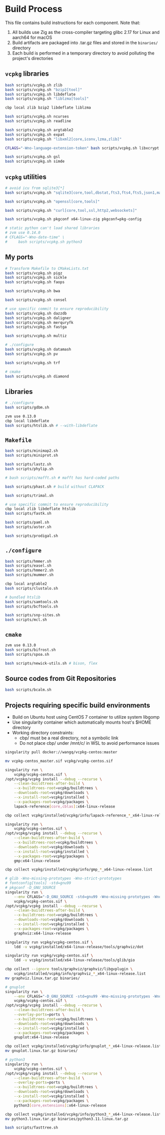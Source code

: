 # Build Process

This file contains build instructions for each component. Note that:

1. All builds use Zig as the cross-compiler targeting glibc 2.17 for Linux and aarch64 for macOS
2. Build artifacts are packaged into .tar.gz files and stored in the `binaries/` directory
3. Each build is performed in a temporary directory to avoid polluting the project's directories

## `vcpkg` libraries

```bash
bash scripts/vcpkg.sh zlib
bash scripts/vcpkg.sh "bzip2[tool]"
bash scripts/vcpkg.sh libdeflate
bash scripts/vcpkg.sh "liblzma[tools]"

cbp local zlib bzip2 libdeflate liblzma

bash scripts/vcpkg.sh ncurses
bash scripts/vcpkg.sh readline

bash scripts/vcpkg.sh argtable2
bash scripts/vcpkg.sh expat
bash scripts/vcpkg.sh "libxml2[core,iconv,lzma,zlib]"

CFLAGS="-Wno-language-extension-token" bash scripts/vcpkg.sh libxcrypt

bash scripts/vcpkg.sh gsl
bash scripts/vcpkg.sh simde

```

## `vcpkg` utilities

```bash
# avoid icu from sqlite3[*]
bash scripts/vcpkg.sh "sqlite3[core,tool,dbstat,fts3,fts4,fts5,json1,math,rtree,soundex,zlib]"

bash scripts/vcpkg.sh "openssl[core,tools]"

bash scripts/vcpkg.sh "curl[core,tool,ssl,http2,websockets]"

bash scripts/vcpkg.sh pkgconf x64-linux-zig pkgconf=pkg-config

# static python can't load shared libraries
# zvm use 0.14.0
# CFLAGS="-Wno-date-time" \
#     bash scripts/vcpkg.sh python3

```

## My ports

```bash
# Transform Makefile to CMakeLists.txt
bash scripts/vcpkg.sh pigz
bash scripts/vcpkg.sh sickle
bash scripts/vcpkg.sh faops

bash scripts/vcpkg.sh bwa

bash scripts/vcpkg.sh consel

# use specific commit to ensure reproducibility
bash scripts/vcpkg.sh dazzdb
bash scripts/vcpkg.sh daligner
bash scripts/vcpkg.sh merquryfk
bash scripts/vcpkg.sh fastga

bash scripts/vcpkg.sh multiz

# ./configure
bash scripts/vcpkg.sh datamash
bash scripts/vcpkg.sh pv

bash scripts/vcpkg.sh trf

# cmake
bash scripts/vcpkg.sh diamond

```

## Libraries

```bash
# ./configure
bash scripts/gdbm.sh

zvm use 0.13.0
cbp local libdeflate
bash scripts/htslib.sh # --with-libdeflate

```

## `Makefile`

```bash
bash scripts/minimap2.sh
bash scripts/miniprot.sh

bash scripts/lastz.sh
bash scripts/phylip.sh

# bash scripts/mafft.sh # mafft has hard-coded paths

bash scripts/phast.sh # build without CLAPACK

bash scripts/trimal.sh

# use specific commit to ensure reproducibility
cbp local zlib libdeflate htslib
bash scripts/fastk.sh

bash scripts/paml.sh
bash scripts/aster.sh

bash scripts/prodigal.sh

```

## `./configure`

```bash
bash scripts/hmmer.sh
bash scripts/easel.sh
bash scripts/hmmer2.sh
bash scripts/mummer.sh

cbp local argtable2
bash scripts/clustalo.sh

# bundled htslib
bash scripts/samtools.sh
bash scripts/bcftools.sh

bash scripts/snp-sites.sh
bash scripts/mcl.sh

```

## `cmake`

```bash
zvm use 0.13.0
bash scripts/bifrost.sh
bash scripts/spoa.sh

bash scripts/newick-utils.sh # bison, flex

```

## Source codes from Git Repositories

```bash
bash scripts/bcalm.sh

```

## Projects requiring specific build environments

* Build on Ubuntu host using CentOS 7 container to utilize system libgomp
* Use singularity container which automatically mounts host's $HOME directory
* Working directory constraints:
    * cbp/ must be a real directory, not a symbolic link
    * Do not place cbp/ under /mnt/c/ in WSL to avoid performance issues

```bash
singularity pull docker://wangq/vcpkg-centos:master

mv vcpkg-centos_master.sif vcpkg/vcpkg-centos.sif

singularity run \
    vcpkg/vcpkg-centos.sif \
/opt/vcpkg/vcpkg install --debug --recurse \
    --clean-buildtrees-after-build \
    --x-buildtrees-root=vcpkg/buildtrees \
    --downloads-root=vcpkg/downloads \
    --x-install-root=vcpkg/installed \
    --x-packages-root=vcpkg/packages \
    lapack-reference[core,cblas]:x64-linux-release

cbp collect vcpkg/installed/vcpkg/info/lapack-reference_*_x64-linux-release.list

singularity run \
    vcpkg/vcpkg-centos.sif \
/opt/vcpkg/vcpkg install --debug --recurse \
    --clean-buildtrees-after-build \
    --x-buildtrees-root=vcpkg/buildtrees \
    --downloads-root=vcpkg/downloads \
    --x-install-root=vcpkg/installed \
    --x-packages-root=vcpkg/packages \
    gmp:x64-linux-release

cbp collect vcpkg/installed/vcpkg/info/gmp_*_x64-linux-release.list

# glib -Wno-missing-prototypes -Wno-strict-prototypes
# fontconfig[tools] -std=gnu99
# pkgconf -D_GNU_SOURCE
singularity run \
    --env CFLAGS="-D_GNU_SOURCE -std=gnu99 -Wno-missing-prototypes -Wno-strict-prototypes" \
    vcpkg/vcpkg-centos.sif \
/opt/vcpkg/vcpkg install --debug --recurse \
    --clean-buildtrees-after-build \
    --x-buildtrees-root=vcpkg/buildtrees \
    --downloads-root=vcpkg/downloads \
    --x-install-root=vcpkg/installed \
    --x-packages-root=vcpkg/packages \
    graphviz:x64-linux-release

singularity run vcpkg/vcpkg-centos.sif \
    ldd -v vcpkg/installed/x64-linux-release/tools/graphviz/dot

singularity run vcpkg/vcpkg-centos.sif \
    ldd -v vcpkg/installed/x64-linux-release/tools/glib/gio

cbp collect --ignore tools/graphviz/graphviz/libgvplugin \
    vcpkg/installed/vcpkg/info/graphviz_*_x64-linux-release.list
mv graphviz.linux.tar.gz binaries/

# gnuplot
singularity run \
    --env CFLAGS="-D_GNU_SOURCE -std=gnu99 -Wno-missing-prototypes -Wno-strict-prototypes" \
    vcpkg/vcpkg-centos.sif \
/opt/vcpkg/vcpkg install --debug --recurse \
    --clean-buildtrees-after-build \
    --overlay-ports=ports \
    --x-buildtrees-root=vcpkg/buildtrees \
    --downloads-root=vcpkg/downloads \
    --x-install-root=vcpkg/installed \
    --x-packages-root=vcpkg/packages \
    gnuplot:x64-linux-release

cbp collect vcpkg/installed/vcpkg/info/gnuplot_*_x64-linux-release.list
mv gnuplot.linux.tar.gz binaries/

# python3
singularity run \
    vcpkg/vcpkg-centos.sif \
/opt/vcpkg/vcpkg install --debug --recurse \
    --clean-buildtrees-after-build \
    --overlay-ports=ports \
    --x-buildtrees-root=vcpkg/buildtrees \
    --downloads-root=vcpkg/downloads \
    --x-install-root=vcpkg/installed \
    --x-packages-root=vcpkg/packages \
    python3[core,extensions]:x64-linux-release

cbp collect vcpkg/installed/vcpkg/info/python3_*_x64-linux-release.list
mv python3.linux.tar.gz binaries/python3.11.linux.tar.gz

bash scripts/fasttree.sh

```
